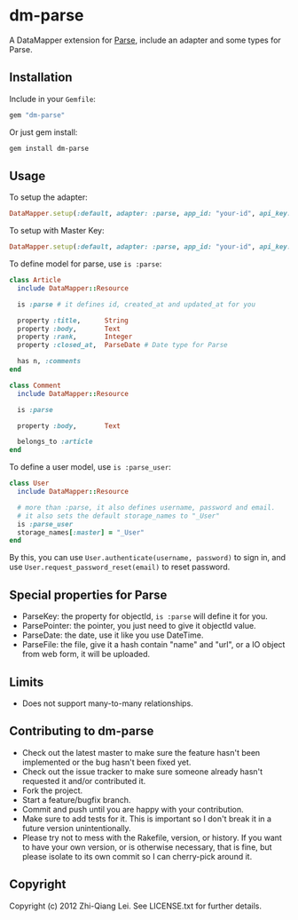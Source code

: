 # dm-parse

A DataMapper extension for [Parse](https://parse.com/), include an adapter and some types for Parse.

## Installation

Include in your `Gemfile`:

```ruby
gem "dm-parse"
```

Or just gem install:

```bash
gem install dm-parse
```

## Usage

To setup the adapter:

```ruby
DataMapper.setup(:default, adapter: :parse, app_id: "your-id", api_key: "your-rest-api-key")
```

To setup with Master Key:

```ruby
DataMapper.setup(:default, adapter: :parse, app_id: "your-id", api_key: "your-master-key", master: true)
```

To define model for parse, use `is :parse`:

```ruby
class Article
  include DataMapper::Resource

  is :parse # it defines id, created_at and updated_at for you

  property :title,      String
  property :body,       Text
  property :rank,       Integer
  property :closed_at,  ParseDate # Date type for Parse

  has n, :comments
end

class Comment
  include DataMapper::Resource

  is :parse

  property :body,       Text

  belongs_to :article
end
```

To define a user model, use `is :parse_user`:

```ruby
class User
  include DataMapper::Resource

  # more than :parse, it also defines username, password and email.
  # it also sets the default storage_names to "_User"
  is :parse_user
  storage_names[:master] = "_User"
end
```

By this, you can use `User.authenticate(username, password)` to sign in, and use `User.request_password_reset(email)` to reset password.

## Special properties for Parse
* ParseKey: the property for objectId, `is :parse` will define it for you.
* ParsePointer: the pointer, you just need to give it objectId value.
* ParseDate: the date, use it like you use DateTime.
* ParseFile: the file, give it a hash contain "name" and "url", or a IO object from web form, it will be uploaded.

## Limits
* Does not support many-to-many relationships.

## Contributing to dm-parse
 
* Check out the latest master to make sure the feature hasn't been implemented or the bug hasn't been fixed yet.
* Check out the issue tracker to make sure someone already hasn't requested it and/or contributed it.
* Fork the project.
* Start a feature/bugfix branch.
* Commit and push until you are happy with your contribution.
* Make sure to add tests for it. This is important so I don't break it in a future version unintentionally.
* Please try not to mess with the Rakefile, version, or history. If you want to have your own version, or is otherwise necessary, that is fine, but please isolate to its own commit so I can cherry-pick around it.

## Copyright

Copyright (c) 2012 Zhi-Qiang Lei. See LICENSE.txt for
further details.
